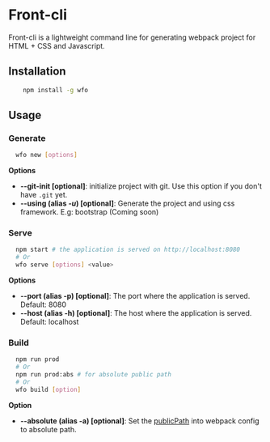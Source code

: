 # Front-cli
Front-cli is a lightweight command line for generating webpack project for HTML + CSS and Javascript.

## Installation
``` bash
    npm install -g wfo
```

## Usage
### Generate
``` bash
  wfo new [options]
```

**Options**

 -  **--git-init [optional]**: initialize project with git. Use this option if you don't have `.git` yet.
 - **--using (alias *-u*) [optional]**: Generate the project and using css framework. E.g: bootstrap (Coming soon)

### Serve
``` bash
  npm start # the application is served on http://localhost:8080
  # Or
  wfo serve [options] <value>
```

**Options**

 - **--port (alias -p) [optional]**: The port where the application is served. Default: 8080
 - **--host (alias -h) [optional]**: The host where the application is served. Default: localhost

### Build
``` bash
  npm run prod
  # Or
  npm run prod:abs # for absolute public path
  # Or
  wfo build [option]
```

**Option**   

   - **--absolute (alias -a) [optional]**: Set the [publicPath](https://webpack.js.org/guides/public-path/) into webpack config to absolute path.

